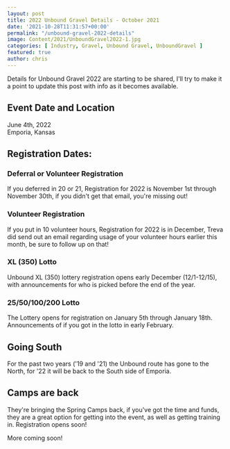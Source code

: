```yaml
---
layout: post
title: 2022 Unbound Gravel Details - October 2021
date: '2021-10-28T11:31:57+00:00'
permalink: "/unbound-gravel-2022-details"
image: Content/2021/UnboundGravel2022-1.jpg
categories: [ Industry, Gravel, Unbound Gravel, UnboundGravel ]
featured: true
author: chris
---
```


Details for Unbound Gravel 2022 are starting to be shared, I'll try to make it a point to update this post with info as it becomes available.

## Event Date and Location
June 4th, 2022  
Emporia, Kansas

## Registration Dates:

### Deferral or Volunteer Registration
If you deferred in 20 or 21, Registration for 2022 is November 1st through November 30th, if you didn't get that email, you're missing out!

### Volunteer Registration
If you put in 10 volunteer hours, Registration for 2022 is in December, Treva did send out an email regarding usage of your volunteer hours earlier this month, be sure to follow up on that!

### XL (350) Lotto
Unbound XL (350) lottery registration opens early December (12/1-12/15), with announcements for who is picked before the end of the year.

### 25/50/100/200 Lotto
The Lottery opens for registration on January 5th through January 18th. Announcements of if you got in the lotto in early February.

## Going South
For the past two years ('19 and '21) the Unbound route has gone to the North, for '22 it will be back to the South side of Emporia.

## Camps are back
They're bringing the Spring Camps back, if you've got the time and funds, they are a great option for getting into the event, as well as getting training in. Registration opens soon!

More coming soon!